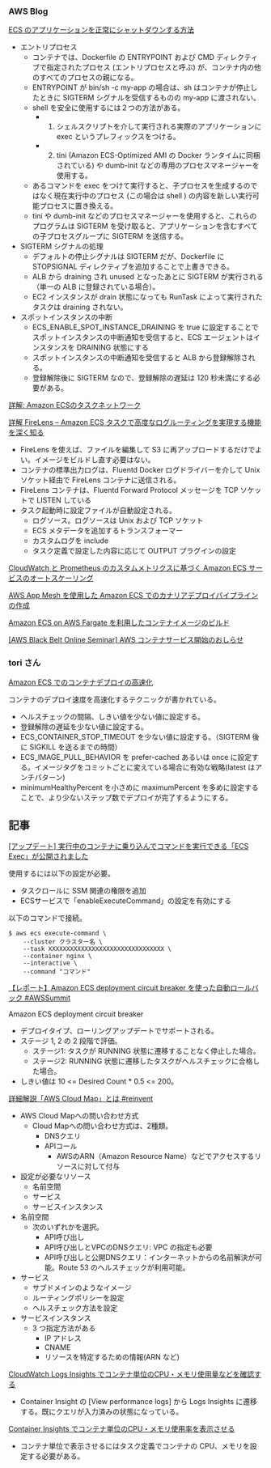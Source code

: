
### AWS Blog

[ECS のアプリケーションを正常にシャットダウンする方法](https://aws.amazon.com/jp/blogs/news/graceful-shutdowns-with-ecs/)

* エントリプロセス
  * コンテナでは、Dockerfile の ENTRYPOINT および CMD ディレクティブで指定されたプロセス (エントリプロセスと呼ぶ) が、コンテナ内の他のすべてのプロセスの親になる。
  * ENTRYPOINT が bin/sh -c my-app の場合は、sh はコンテナが停止したときに SIGTERM シグナルを受信するものの my-app に渡されない。
  * shell を安全に使用するには２つの方法がある。
    * 1) シェルスクリプトを介して実行される実際のアプリケーションに exec というプレフィックスをつける。
    * 2) tini (Amazon ECS-Optimized AMI の Docker ランタイムに同梱されている) や dumb-init などの専用のプロセスマネージャーを使用する。
  * あるコマンドを exec をつけて実行すると、子プロセスを生成するのではなく現在実行中のプロセス (この場合は shell ) の内容を新しい実行可能プロセスに置き換える。
  * tini や dumb-init などのプロセスマネージャーを使用すると、これらのプログラムは SIGTERM を受け取ると、アプリケーションを含むすべての子プロセスグループに SIGTERM を送信する。
* SIGTERM シグナルの処理
  * デフォルトの停止シグナルは SIGTERM だが、Dockerfile に STOPSIGNAL ディレクティブを追加することで上書きできる。
  * ALB から draining され unused となったあとに SIGTERM が実行される（単一の ALB に登録されている場合）。
  * EC2 インスタンスが drain 状態になっても RunTask によって実行されたタスクは draining されない。
* スポットインスタンスの中断
  * ECS_ENABLE_SPOT_INSTANCE_DRAINING を true に設定することでスポットインスタンスの中断通知を受信すると、ECS エージェントはインスタンスを DRAINING 状態にする
  * スポットインスタンスの中断通知を受信すると ALB から登録解除される。
  * 登録解除後に SIGTERM なので、登録解除の遅延は 120 秒未満にする必要がある。


[詳解: Amazon ECSのタスクネットワーク](https://aws.amazon.com/jp/blogs/news/under-the-hood-task-networking-for-amazon-ecs/)


[詳解 FireLens – Amazon ECS タスクで高度なログルーティングを実現する機能を深く知る](https://aws.amazon.com/jp/blogs/news/under-the-hood-firelens-for-amazon-ecs-tasks/)

* FireLens を使えば、ファイルを編集して S3 に再アップロードするだけでよい。イメージをビルドし直す必要はない。
* コンテナの標準出力ログは、Fluentd Docker ログドライバーを介して Unix ソケット経由で FireLens コンテナに送信される。
* FireLens コンテナは、Fluentd Forward Protocol メッセージを TCP ソケットで LISTEN している
* タスク起動時に設定ファイルが自動設定される。
  * ログソース。ログソースは Unix および TCP ソケット
  * ECS メタデータを追加するトランスフォーマー
  * カスタムログを include
  * タスク定義で設定した内容に応じて OUTPUT プラグインの設定


[CloudWatch と Prometheus のカスタムメトリクスに基づく Amazon ECS サービスのオートスケーリング](https://aws.amazon.com/jp/blogs/news/autoscaling-amazon-ecs-services-based-on-custom-cloudwatch-and-prometheus-metrics/)


[AWS App Mesh を使用した Amazon ECS でのカナリアデプロイパイプラインの作成](https://aws.amazon.com/jp/blogs/news/create-a-pipeline-with-canary-deployments-for-amazon-ecs-using-aws-app-mesh/)


[Amazon ECS on AWS Fargate を利用したコンテナイメージのビルド](https://aws.amazon.com/jp/blogs/news/building-container-images-on-amazon-ecs-on-aws-fargate/)


[[AWS Black Belt Online Seminar] AWS コンテナサービス開始のおしらせ](https://aws.amazon.com/jp/blogs/news/aws-bb-containers-start/)



### tori さん

[Amazon ECS でのコンテナデプロイの高速化](https://toris.io/2021/04/speeding-up-amazon-ecs-container-deployments/)

コンテナのデプロイ速度を高速化するテクニックが書かれている。

* ヘルスチェックの間隔、しきい値を少ない値に設定する。
* 登録解除の遅延を少ない値に設定する。
* ECS_CONTAINER_STOP_TIMEOUT を少ない値に設定する。（SIGTERM 後に SIGKILL を送るまでの時間）
* ECS_IMAGE_PULL_BEHAVIOR を prefer-cached あるいは once に設定する。イメージタグをコミットごとに変えている場合に有効な戦略(latest はアンチパターン)
* minimumHealthyPercent を小さめに maximumPercent を多めに設定することで、より少ないステップ数でデプロイが完了するようにする。




## 記事

[[アップデート] 実行中のコンテナに乗り込んでコマンドを実行できる「ECS Exec」が公開されました](https://dev.classmethod.jp/articles/ecs-exec/)

使用するには以下の設定が必要。

* タスクロールに SSM 関連の権限を追加
* ECSサービスで「enableExecuteCommand」の設定を有効にする

以下のコマンドで接続。

```
$ aws ecs execute-command \
    --cluster クラスター名 \
    --task XXXXXXXXXXXXXXXXXXXXXXXXXXXXXXXX \
    --container nginx \
    --interactive \
    --command "コマンド"
```


[【レポート】Amazon ECS deployment circuit breaker を使った自動ロールバック #AWSSummit](https://dev.classmethod.jp/articles/awssummit2021-ecs-deployment-circuit-breaker/)

Amazon ECS deployment circuit breaker

* デプロイタイプ、ローリングアップデートでサポートされる。
* ステージ 1, 2 の 2 段階で評価。
  * ステージ1: タスクが RUNNING 状態に遷移することなく停止した場合。
  * ステージ2: RUNNING 状態に遷移したタスクがヘルスチェックに合格した場合。
* しきい値は 10 <= Desired Count * 0.5 <= 200。


[詳細解説「AWS Cloud Map」とは #reinvent](https://dev.classmethod.jp/articles/cloud-map-perfect/)

* AWS Cloud Mapへの問い合わせ方式
  * Cloud Mapへの問い合わせ方式は、2種類。
    * DNSクエリ
    * APIコール
      * AWSのARN（Amazon Resource Name）などでアクセスするリソースに対して付与
* 設定が必要なリソース
  * 名前空間
  * サービス
  * サービスインスタンス
* 名前空間
  * 次のいずれかを選択。
    * API呼び出し
    * API呼び出しとVPCのDNSクエリ: VPC の指定も必要
    * API呼び出しと公開DNSクエリ：インターネットからの名前解決が可能。Route 53 のヘルスチェックが利用可能。
* サービス
  * サブドメインのようなイメージ
  * ルーティングポリシーを設定
  * ヘルスチェック方法を設定
* サービスインスタンス
  * 3 つ指定方法がある
    * IP アドレス
    * CNAME
    * リソースを特定するための情報(ARN など)



[CloudWatch Logs Insights でコンテナ単位のCPU・メモリ使用量などを確認する](https://dev.classmethod.jp/articles/ways-to-check-fargate-cpu-usage/)

* Container Insight の [View performance logs] から Logs Insights に遷移する。既にクエリが入力済みの状態になっている。



[Container Insights でコンテナ単位のCPU・メモリ使用率を表示させる](https://dev.classmethod.jp/articles/how-to-check-container-cpu-usage-by-container-insights/)

* コンテナ単位で表示させるにはタスク定義でコンテナの CPU、メモリを設定する必要がある。




